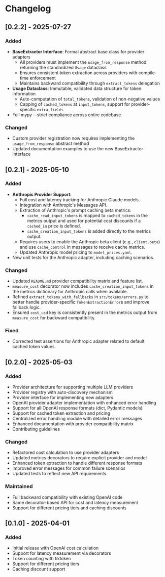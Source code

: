 # Changelog

## [0.2.2] - 2025-07-27

### Added
- **BaseExtractor Interface**: Formal abstract base class for provider adapters
  - All providers must implement the `usage_from_response` method returning the standardized `Usage` dataclass
  - Ensures consistent token extraction across providers with compile-time enforcement
  - Maintains backward compatibility through `extract_tokens` delegation
- **Usage Dataclass**: Immutable, validated data structure for token information
  - Auto-computation of `total_tokens`, validation of non-negative values
  - Capping of `cached_tokens` at `input_tokens`, support for provider-specific `extra_fields`
- Full mypy --strict compliance across entire codebase

### Changed
- Custom provider registration now requires implementing the `usage_from_response` abstract method
- Updated documentation examples to use the new BaseExtractor interface

## [0.2.1] - 2025-05-10

### Added
- **Anthropic Provider Support**:
    - Full cost and latency tracking for Anthropic Claude models.
    - Integration with Anthropic's Messages API.
    - Extraction of Anthropic's prompt caching beta metrics:
        - `cache_read_input_tokens` is mapped to `cached_tokens` in the metrics output and used for potential cost discounts if a `cached_in` price is defined.
        - `cache_creation_input_tokens` is added directly to the metrics output.
    - Requires users to enable the Anthropic beta client (e.g., `client.beta`) and use `cache_control` in messages to receive cache metrics.
    - Updated Anthropic model pricing to `model_prices.yaml`.
- New unit tests for the Anthropic adapter, including caching scenarios.

### Changed
- Updated `README.md` provider compatibility matrix and feature list.
- `measure_cost` decorator now includes `cache_creation_input_tokens` in the metrics dictionary for Anthropic calls when available.
- Refined `extract_tokens_with_fallbacks` in `src/tokenx/errors.py` to better handle provider-specific `TokenExtractionError`s and improve fallback logic.
- Ensured `cost_usd` key is consistently present in the metrics output from `measure_cost` for backward compatibility.

### Fixed
- Corrected test assertions for Anthropic adapter related to default cached token values.

## [0.2.0] - 2025-05-03

### Added
- Provider architecture for supporting multiple LLM providers
- Provider registry with auto-discovery mechanism
- Provider interface for implementing new adapters
- OpenAI provider adapter implementation with enhanced error handling
- Support for all OpenAI response formats (dict, Pydantic models)
- Support for cached token extraction and pricing
- Centralized error handling module with detailed error messages
- Enhanced documentation with provider compatibility matrix
- Contributing guidelines

### Changed
- Refactored cost calculation to use provider adapters
- Updated metrics decorators to require explicit provider and model
- Enhanced token extraction to handle different response formats
- Improved error messages for common failure scenarios
- Updated tests to reflect new API requirements

### Maintained
- Full backward compatibility with existing OpenAI code
- Same decorator-based API for cost and latency measurement
- Support for different pricing tiers and caching discounts

## [0.1.0] - 2025-04-01

### Added
- Initial release with OpenAI cost calculation
- Support for latency measurement via decorators
- Token counting with tiktoken
- Support for different pricing tiers
- Caching discount support
